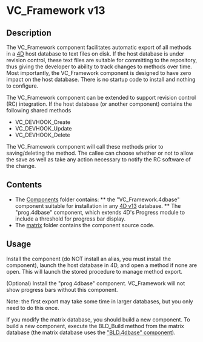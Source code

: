 # VC_Framework v13

## Description

The VC_Framework component facilitates automatic export of all methods in a [4D](http://www.4d.com) host database to text files on disk.  If the host database is under revision control, these text files are suitable for committing to the repository, thus giving the developer to ability to track changes to methods over time. Most importantly, the VC_Framework component is designed to have zero impact on the host database.  There is no startup code to install and nothing to configure.

The VC_Framework component can be extended to support revision control (RC) integration. If the host database (or another component) contains the following shared methods

* VC_DEVHOOK_Create
* VC_DEVHOOK_Update
* VC_DEVHOOK_Delete

The VC_Framework component will call these methods prior to saving/deleting the method. The callee can choose whether or not to allow the save as well as take any action necessary to notify the RC software of the change.

## Contents

* The [Components](https://github.com/4D/vc-framework-v13/tree/master/Components) folder contains:
** the "VC_Framework.4dbase" component suitable for installation in any [4D v13](http://www.4d.com/products/4dv13.html) database.
** The "prog.4dbase" component, which extends 4D's Progress module to include a threshold for progress bar display. 
* The [matrix](https://github.com/4D/vc-framework-v13/tree/master/matrix) folder contains the component source code.

## Usage

Install the component (do NOT install an alias, you must install the component), launch the host database in 4D, and open a method if none are open. This will launch the stored procedure to manage method export.

(Optional) Install the "prog.4dbase" component. VC_Framework will not show progress bars without this component.

Note: the first export may take some time in larger databases, but you only need to do this once.

If you modify the matrix database, you should build a new component.  To build a new component, execute the BLD_Build method from the matrix database (the matrix database uses the ["BLD.4dbase" component](https://github.com/4D/interpreted-build-v13)).
